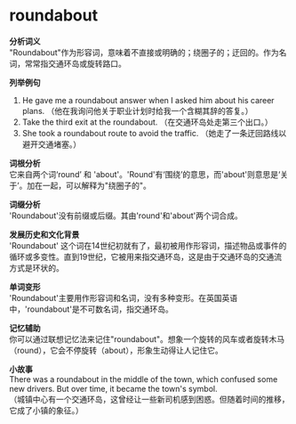 # roundabout

**分析词义**  
"Roundabout"作为形容词，意味着不直接或明确的；绕圈子的；迂回的。作为名词，常常指交通环岛或旋转路口。

  

**列举例句**

  

1.  He gave me a roundabout answer when I asked him about his career plans. （他在我询问他关于职业计划时给我一个含糊其辞的答复。）
2.  Take the third exit at the roundabout. （在交通环岛处走第三个出口。）
3.  She took a roundabout route to avoid the traffic. （她走了一条迂回路线以避开交通堵塞。）

  

**词根分析**  
它来自两个词‘round’ 和 'about'。'Round'有‘围绕’的意思，而'about'则意思是‘关于’。加在一起，可以解释为"绕圈子的"。

  

**词缀分析**  
'Roundabout'没有前缀或后缀。其由'round'和'about'两个词合成。

  

**发展历史和文化背景**  
'Roundabout' 这个词在14世纪初就有了，最初被用作形容词，描述物品或事件的循环或多变性。直到19世纪，它被用来指交通环岛，这是由于交通环岛的交通流方式是环状的。

  

**单词变形**  
'Roundabout'主要用作形容词和名词，没有多种变形。在英国英语中，'roundabout'是不可数名词，指交通环岛。

  

**记忆辅助**  
你可以通过联想记忆法来记住"roundabout"。想象一个旋转的风车或者旋转木马（round），它会不停旋转（about），形象生动得让人记住它。

  

**小故事**  
There was a roundabout in the middle of the town, which confused some new drivers. But over time, it became the town's symbol.  
（城镇中心有一个交通环岛，这曾经让一些新司机感到困惑。但随着时间的推移，它成了小镇的象征。）
